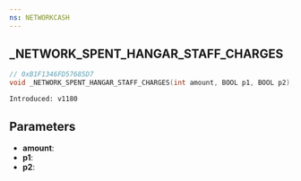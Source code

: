 ```yaml
---
ns: NETWORKCASH
---
```

## _NETWORK_SPENT_HANGAR_STAFF_CHARGES

```c
// 0xB1F1346FD57685D7
void _NETWORK_SPENT_HANGAR_STAFF_CHARGES(int amount, BOOL p1, BOOL p2);
```

```
Introduced: v1180
```

## Parameters
* **amount**:
* **p1**:
* **p2**:

